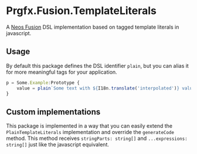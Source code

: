 # Prgfx.Fusion.TemplateLiterals

A [Neos Fusion](https://github.com/neos/typoscript) DSL implementation based on tagged template literals in javascript.

## Usage
By default this package defines the DSL identifier `plain`, but you can alias it for more meaningful tags for your application.
```js
p = Some.Example:Prototype {
    value = plain`Some text with ${I18n.translate('interpolated')} values`
}
```

## Custom implementations
This package is implemented in a way that you can easily extend the `PlainTemplateLiterals` implementation and override the `generateCode` method.
This method receives `stringParts: string[]` and `...expressions: string[]` just like the javascript equivalent.
